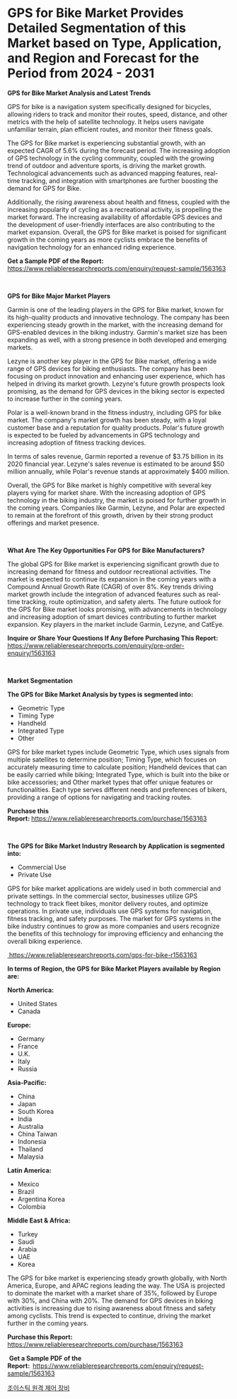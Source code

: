 <p><h1>GPS for Bike Market Provides Detailed Segmentation of this Market based on Type, Application, and Region and Forecast for the Period from 2024 - 2031</h1></p><p><strong>GPS for Bike Market Analysis and Latest Trends</strong></p>
<p><p>GPS for bike is a navigation system specifically designed for bicycles, allowing riders to track and monitor their routes, speed, distance, and other metrics with the help of satellite technology. It helps users navigate unfamiliar terrain, plan efficient routes, and monitor their fitness goals.</p><p>The GPS for Bike market is experiencing substantial growth, with an expected CAGR of 5.6% during the forecast period. The increasing adoption of GPS technology in the cycling community, coupled with the growing trend of outdoor and adventure sports, is driving the market growth. Technological advancements such as advanced mapping features, real-time tracking, and integration with smartphones are further boosting the demand for GPS for Bike.</p><p>Additionally, the rising awareness about health and fitness, coupled with the increasing popularity of cycling as a recreational activity, is propelling the market forward. The increasing availability of affordable GPS devices and the development of user-friendly interfaces are also contributing to the market expansion. Overall, the GPS for Bike market is poised for significant growth in the coming years as more cyclists embrace the benefits of navigation technology for an enhanced riding experience.</p></p>
<p><strong>Get a Sample PDF of the Report:&nbsp;</strong> <a href="https://www.reliableresearchreports.com/enquiry/request-sample/1563163">https://www.reliableresearchreports.com/enquiry/request-sample/1563163</a></p>
<p>&nbsp;</p>
<p><strong>GPS for Bike Major Market Players</strong></p>
<p><p>Garmin is one of the leading players in the GPS for Bike market, known for its high-quality products and innovative technology. The company has been experiencing steady growth in the market, with the increasing demand for GPS-enabled devices in the biking industry. Garmin's market size has been expanding as well, with a strong presence in both developed and emerging markets.</p><p>Lezyne is another key player in the GPS for Bike market, offering a wide range of GPS devices for biking enthusiasts. The company has been focusing on product innovation and enhancing user experience, which has helped in driving its market growth. Lezyne's future growth prospects look promising, as the demand for GPS devices in the biking sector is expected to increase further in the coming years.</p><p>Polar is a well-known brand in the fitness industry, including GPS for bike market. The company's market growth has been steady, with a loyal customer base and a reputation for quality products. Polar's future growth is expected to be fueled by advancements in GPS technology and increasing adoption of fitness tracking devices.</p><p>In terms of sales revenue, Garmin reported a revenue of $3.75 billion in its 2020 financial year. Lezyne's sales revenue is estimated to be around $50 million annually, while Polar's revenue stands at approximately $400 million.</p><p>Overall, the GPS for Bike market is highly competitive with several key players vying for market share. With the increasing adoption of GPS technology in the biking industry, the market is poised for further growth in the coming years. Companies like Garmin, Lezyne, and Polar are expected to remain at the forefront of this growth, driven by their strong product offerings and market presence.</p></p>
<p>&nbsp;</p>
<p><strong>What Are The Key Opportunities For GPS for Bike Manufacturers?</strong></p>
<p><p>The global GPS for Bike market is experiencing significant growth due to increasing demand for fitness and outdoor recreational activities. The market is expected to continue its expansion in the coming years with a Compound Annual Growth Rate (CAGR) of over 8%. Key trends driving market growth include the integration of advanced features such as real-time tracking, route optimization, and safety alerts. The future outlook for the GPS for Bike market looks promising, with advancements in technology and increasing adoption of smart devices contributing to further market expansion. Key players in the market include Garmin, Lezyne, and CatEye.</p></p>
<p><strong>Inquire or Share Your Questions If Any Before Purchasing This Report:</strong> <a href="https://www.reliableresearchreports.com/enquiry/pre-order-enquiry/1563163">https://www.reliableresearchreports.com/enquiry/pre-order-enquiry/1563163</a></p>
<p>&nbsp;</p>
<p><strong>Market Segmentation</strong></p>
<p><strong>The GPS for Bike Market Analysis by types is segmented into:</strong></p>
<p><ul><li>Geometric Type</li><li>Timing Type</li><li>Handheld</li><li>Integrated Type</li><li>Other</li></ul></p>
<p><p>GPS for bike market types include Geometric Type, which uses signals from multiple satellites to determine position; Timing Type, which focuses on accurately measuring time to calculate position; Handheld devices that can be easily carried while biking; Integrated Type, which is built into the bike or bike accessories; and Other market types that offer unique features or functionalities. Each type serves different needs and preferences of bikers, providing a range of options for navigating and tracking routes.</p></p>
<p><strong>Purchase this Report:&nbsp;</strong><a href="https://www.reliableresearchreports.com/purchase/1563163">https://www.reliableresearchreports.com/purchase/1563163</a></p>
<p>&nbsp;</p>
<p><strong>The GPS for Bike Market Industry Research by Application is segmented into:</strong></p>
<p><ul><li>Commercial Use</li><li>Private Use</li></ul></p>
<p><p>GPS for bike market applications are widely used in both commercial and private settings. In the commercial sector, businesses utilize GPS technology to track fleet bikes, monitor delivery routes, and optimize operations. In private use, individuals use GPS systems for navigation, fitness tracking, and safety purposes. The market for GPS systems in the bike industry continues to grow as more companies and users recognize the benefits of this technology for improving efficiency and enhancing the overall biking experience.</p></p>
<p><a href="https://www.reliableresearchreports.com/gps-for-bike-r1563163">&nbsp;https://www.reliableresearchreports.com/gps-for-bike-r1563163</a></p>
<p><strong>In terms of Region, the GPS for Bike Market Players available by Region are:</strong></p>
<p>
    <p> <strong> North America: </strong>
        <ul>
            <li>United States</li>
            <li>Canada</li>
        </ul>
        </p> 
    <p> <strong> Europe: </strong>
        <ul>
            <li>Germany</li>
            <li>France</li>
            <li>U.K.</li>
            <li>Italy</li>
            <li>Russia</li>
        </ul>
        </p> 
    <p> <strong> Asia-Pacific: </strong>
        <ul>
            <li>China</li>
            <li>Japan</li>
            <li>South Korea</li>
            <li>India</li>
            <li>Australia</li>
            <li>China Taiwan</li>
            <li>Indonesia</li>
            <li>Thailand</li>
            <li>Malaysia</li>
        </ul>
        </p> 
    <p> <strong> Latin America: </strong>
        <ul>
            <li>Mexico</li>
            <li>Brazil</li>
            <li>Argentina Korea</li>
            <li>Colombia</li>
        </ul>
        </p> 
    <p> <strong> Middle East & Africa: </strong>
        <ul>
            <li>Turkey</li>
            <li>Saudi</li>
            <li>Arabia</li>
            <li>UAE</li>
            <li>Korea</li>
        </ul>
    </p>
    </p>
<p><p>The GPS for bike market is experiencing steady growth globally, with North America, Europe, and APAC regions leading the way. The USA is projected to dominate the market with a market share of 35%, followed by Europe with 30%, and China with 20%. The demand for GPS devices in biking activities is increasing due to rising awareness about fitness and safety among cyclists. This trend is expected to continue, driving the market further in the coming years.</p></p>
<p><strong>Purchase this Report: </strong><a href="https://www.reliableresearchreports.com/purchase/1563163">https://www.reliableresearchreports.com/purchase/1563163</a></p>
<p>&nbsp;<strong>Get a Sample PDF of the Report:&nbsp;&nbsp;</strong><a href="https://www.reliableresearchreports.com/enquiry/request-sample/1563163">https://www.reliableresearchreports.com/enquiry/request-sample/1563163</a></p>
<p><strong></strong></p>
<p><p><a href="https://github.com/dollarearner151/Market-Research-Report-List-1/blob/main/1705084114162.md">조이스틱 원격 제어 장비</a></p></p>